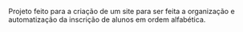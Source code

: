 Projeto feito para a criação de um site para ser feita a organização e automatização da inscrição de alunos em ordem alfabética.